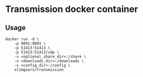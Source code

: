 # Transmission docker container

## Usage

    docker run -d \
        -p 9091:9091 \
        -p 51413:51413 \
        -p 51413:51413/udp \
        -v <optional_share_dir>:/share \
        -v <downloads_dir>:/downloads \
        -v <config_dir>:/config \
        slimgears/transmission
